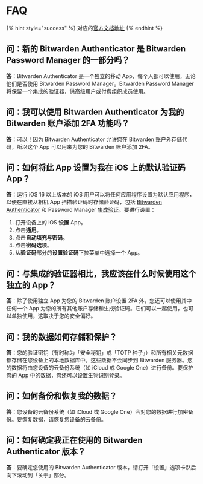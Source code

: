 # FAQ

{% hint style="success" %}
对应的[官方文档地址](https://bitwarden.com/help/authenticator-faqs/)
{% endhint %}

## 问：新的 Bitwarden Authenticator 是 Bitwarden Password Manager 的一部分吗？ <a href="#q-is-the-new-bitwarden-authenticator-part-of-bitwarden-password-manager" id="q-is-the-new-bitwarden-authenticator-part-of-bitwarden-password-manager"></a>

**答**：Bitwarden Authenticator 是一个独立的移动 App，每个人都可以使用，无论他们是否使用 Bitwarden Password Manager。Bitwarden Password Manager 将保留一个集成的验证器，供高级用户或付费组织成员使用。

## 问：我可以使用 Bitwarden Authenticator 为我的 Bitwarden 账户添加 2FA 功能吗？ <a href="#q-can-i-use-the-bitwarden-authenticator-to-add-2fa-to-my-bitwarden-account" id="q-can-i-use-the-bitwarden-authenticator-to-add-2fa-to-my-bitwarden-account"></a>

**答**：可以！因为 Bitwarden Authenticator 允许您在 Bitwarden 账户外存储代码，所以这个 App 可以用来为您的 Bitwarden 账户添加 2FA。

## 问：如何将此 App 设置为我在 iOS 上的默认验证码 App？ <a href="#q-how-do-i-set-this-app-as-my-default-verification-code-app-on-ios" id="q-how-do-i-set-this-app-as-my-default-verification-code-app-on-ios"></a>

**答**：运行 iOS 16 以上版本的 iOS 用户可以将任何应用程序设置为默认应用程序，以便在直接从相机 App 扫描验证码时存储验证码，包括 [Bitwarden Authenticator](bitwarden-authenticator.md) 和 Password Manager [集成验证](../your-vault/totp.md)。要进行设置：

1. 打开设备上的 iOS **设置** App。
2. 点击**通用**。
3. 点击**自动填充与密码**。
4. 点击**密码选项**。
5. 从**验证码**部分的**设置验证码**下拉菜单中选择一个 App。

## 问：与集成的验证器相比，我应该在什么时候使用这个独立的 App？ <a href="#q-when-should-i-use-this-standalone-app-as-opposed-to-the-integrated-authenticator" id="q-when-should-i-use-this-standalone-app-as-opposed-to-the-integrated-authenticator"></a>

**答**：除了使用独立 App 为您的 Bitwarden 账户设置 2FA 外，您还可以使用其中任何一个 App 为您的所有其他账户存储和生成验证码。它们可以一起使用，也可以单独使用，这取决于您的安全偏好。

## 问：我的数据如何存储和保护？ <a href="#q-how-is-my-data-stored-and-protected" id="q-how-is-my-data-stored-and-protected"></a>

**答**：您的验证密钥（有时称为「安全秘钥」或「TOTP 种子」）和所有相关元数据都存储在您设备上的本地数据库中。这些数据不会同步到 Bitwarden 服务器。您的数据将由您设备的云备份系统（如 iCloud 或 Google One）进行备份。要保护您的 App 中的数据，您还可以设置生物识别登录。

## 问：如何备份和恢复我的数据？ <a href="#q-how-do-i-backup-and-restore-my-data" id="q-how-do-i-backup-and-restore-my-data"></a>

**答**：您设备的云备份系统（如 iCloud 或 Google One）会对您的数据进行加密备份。要恢复数据，请恢复您设备的云备份。

## 问：如何确定我正在使用的 Bitwarden Authenticator 版本？ <a href="#q-how-do-i-determine-what-version-of-bitwarden-authenticator-im-using" id="q-how-do-i-determine-what-version-of-bitwarden-authenticator-im-using"></a>

**答**：要确定您使用的 Bitwarden Authenticator 版本，请打开「设置」选项卡然后向下滚动到「关于」部分。
